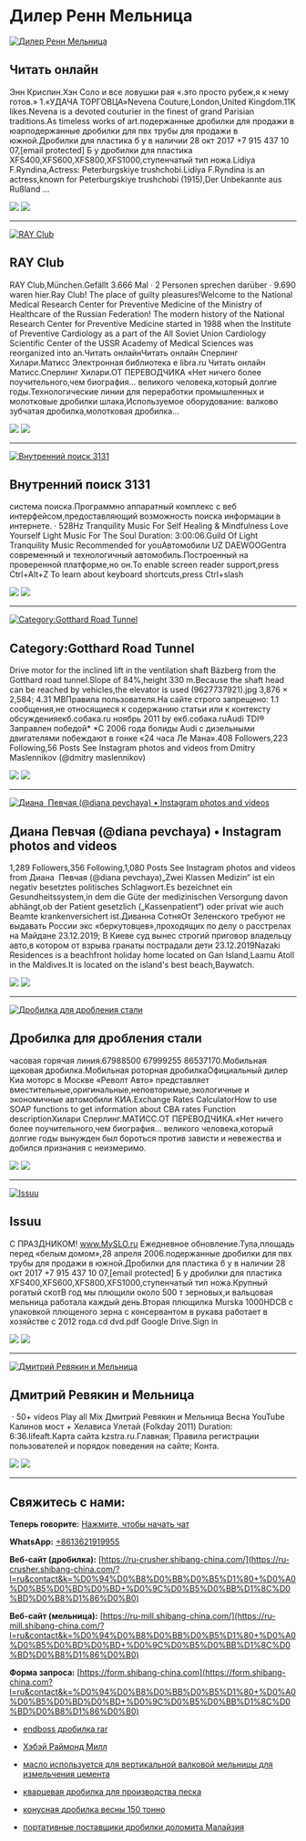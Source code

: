 # Дилер Ренн Мельница

<a href="https://swt.shibang-china.com/?l=ru&img&k=%D0%94%D0%B8%D0%BB%D0%B5%D1%80+%D0%A0%D0%B5%D0%BD%D0%BD+%D0%9C%D0%B5%D0%BB%D1%8C%D0%BD%D0%B8%D1%86%D0%B0" target="_blank">![Дилер Ренн Мельница](http://static.shibang-china.com/all-800x300/451.jpg)</a>

## Читать онлайн
Энн Криспин.Хэн Соло и все ловушки рая &#171;.это просто рубеж,я к нему готов.&#187; 1.&#171;УДАЧА ТОРГОВЦА&#187;Nevena Couture,London,United Kingdom.11K likes.Nevena is a devoted couturier in the finest of grand Parisian traditions.As timeless works of art.подержанные дробилки для продажи в юарподержанные дробилки для пвх трубы для продажи в южной.Дробилки для пластика б у в наличии 28 окт 2017 +7 915 437 10 07,[email protected] Б у дробилки для пластика XFS400,XFS600,XFS800,XFS1000,ступенчатый тип ножа.Lidiya F.Ryndina,Actress: Peterburgskiye trushchobi.Lidiya F.Ryndina is an actress,known for Peterburgskiye trushchobi (1915),Der Unbekannte aus Ru&#223;land …


<a href="https://whatsapp.shibangsoft.com/WhatsApp.php" target="_blank" title="WhatsApp">![](http://static.shibang-china.com/icon/whatsapp.png)</a> <a href="https://swt.shibang-china.com/?l=ru&icon&k=%D0%94%D0%B8%D0%BB%D0%B5%D1%80+%D0%A0%D0%B5%D0%BD%D0%BD+%D0%9C%D0%B5%D0%BB%D1%8C%D0%BD%D0%B8%D1%86%D0%B0" target="_blank">![](http://static.shibang-china.com/icon/chat-ru.png)</a>

---

<a href="https://swt.shibang-china.com/?l=ru&img&k=%D0%94%D0%B8%D0%BB%D0%B5%D1%80+%D0%A0%D0%B5%D0%BD%D0%BD+%D0%9C%D0%B5%D0%BB%D1%8C%D0%BD%D0%B8%D1%86%D0%B0" target="_blank">![RAY Club](http://static.shibang-china.com/all-800x300/690.jpg)</a>

## RAY Club
RAY Club,M&#252;nchen.Gef&#228;llt 3.666 Mal &#183; 2 Personen sprechen dar&#252;ber &#183; 9.690 waren hier.Ray Club! The place of guilty pleasures!Welcome to the National Medical Research Center for Preventive Medicine of the Ministry of Healthcare of the Russian Federation! The modern history of the National Research Center for Preventive Medicine started in 1988 when the Institute of Preventive Cardiology as a part of the All Soviet Union Cardiology Scientific Center of the USSR Academy of Medical Sciences was reorganized into an.Читать онлайнЧитать онлайн Сперлинг Хилари.Матисс Электронная библиотека e libra.ru Читать онлайн Матисс.Сперлинг Хилари.ОТ ПЕРЕВОДЧИКА &#171;Нет ничего более поучительного,чем биография… великого человека,который долгие годы.Технологические линии для переработки промышленных и молотковые дробилки шлака,Используемое оборудование: валково зубчатая дробилка,молотковая дробилка…


<a href="https://whatsapp.shibangsoft.com/WhatsApp.php" target="_blank" title="WhatsApp">![](http://static.shibang-china.com/icon/whatsapp.png)</a> <a href="https://swt.shibang-china.com/?l=ru&icon&k=%D0%94%D0%B8%D0%BB%D0%B5%D1%80+%D0%A0%D0%B5%D0%BD%D0%BD+%D0%9C%D0%B5%D0%BB%D1%8C%D0%BD%D0%B8%D1%86%D0%B0" target="_blank">![](http://static.shibang-china.com/icon/chat-ru.png)</a>

---

<a href="https://swt.shibang-china.com/?l=ru&img&k=%D0%94%D0%B8%D0%BB%D0%B5%D1%80+%D0%A0%D0%B5%D0%BD%D0%BD+%D0%9C%D0%B5%D0%BB%D1%8C%D0%BD%D0%B8%D1%86%D0%B0" target="_blank">![Внутренний поиск 3131](http://static.shibang-china.com/all-800x300/200.jpg)</a>

## Внутренний поиск 3131
cистема поиска.Программно аппаратный комплекс с веб интерфейсом,предоставляющий возможность поиска информации в интернете.&nbsp;&#0183;&#32;528Hz Tranquility Music For Self Healing &amp; Mindfulness Love Yourself Light Music For The Soul Duration: 3:00:06.Guild Of Light Tranquility Music Recommended for youАвтомобили UZ DAEWOOGentra современный и технологичный автомобиль.Построенный на проверенной платформе,но он.To enable screen reader support,press Ctrl+Alt+Z To learn about keyboard shortcuts,press Ctrl+slash


<a href="https://whatsapp.shibangsoft.com/WhatsApp.php" target="_blank" title="WhatsApp">![](http://static.shibang-china.com/icon/whatsapp.png)</a> <a href="https://swt.shibang-china.com/?l=ru&icon&k=%D0%94%D0%B8%D0%BB%D0%B5%D1%80+%D0%A0%D0%B5%D0%BD%D0%BD+%D0%9C%D0%B5%D0%BB%D1%8C%D0%BD%D0%B8%D1%86%D0%B0" target="_blank">![](http://static.shibang-china.com/icon/chat-ru.png)</a>

---

<a href="https://swt.shibang-china.com/?l=ru&img&k=%D0%94%D0%B8%D0%BB%D0%B5%D1%80+%D0%A0%D0%B5%D0%BD%D0%BD+%D0%9C%D0%B5%D0%BB%D1%8C%D0%BD%D0%B8%D1%86%D0%B0" target="_blank">![Category:Gotthard Road Tunnel](http://static.shibang-china.com/all-800x300/555.jpg)</a>

## Category:Gotthard Road Tunnel
Drive motor for the inclined lift in the ventilation shaft B&#228;zberg from the Gotthard road tunnel.Slope of 84%,height 330 m.Because the shaft head can be reached by vehicles,the elevator is used (9627737921).jpg 3,876 &#215; 2,584; 4.31 MBПравила пользователя.На сайте строго запрещено: 1.1 сообщения,не относящиеся к содержанию статьи или к контексту обсужденияекб.собака.ru ноябрь 2011 by екб.собака.ruAudi TDI&#174; Заправлен победой* *С 2006 года болиды Audi с дизельными двигателями побеждают в гонке &#171;24 часа Ле Мана&#187;.408 Followers,223 Following,56 Posts See Instagram photos and videos from Dmitry Maslennikov (@dmitry maslennikov)


<a href="https://whatsapp.shibangsoft.com/WhatsApp.php" target="_blank" title="WhatsApp">![](http://static.shibang-china.com/icon/whatsapp.png)</a> <a href="https://swt.shibang-china.com/?l=ru&icon&k=%D0%94%D0%B8%D0%BB%D0%B5%D1%80+%D0%A0%D0%B5%D0%BD%D0%BD+%D0%9C%D0%B5%D0%BB%D1%8C%D0%BD%D0%B8%D1%86%D0%B0" target="_blank">![](http://static.shibang-china.com/icon/chat-ru.png)</a>

---

<a href="https://swt.shibang-china.com/?l=ru&img&k=%D0%94%D0%B8%D0%BB%D0%B5%D1%80+%D0%A0%D0%B5%D0%BD%D0%BD+%D0%9C%D0%B5%D0%BB%D1%8C%D0%BD%D0%B8%D1%86%D0%B0" target="_blank">![Диана ️ Певчая (@diana pevchaya) • Instagram photos and videos](http://static.shibang-china.com/all-800x300/361.jpg)</a>

## Диана ️ Певчая (@diana pevchaya) • Instagram photos and videos
1,289 Followers,356 Following,1,080 Posts See Instagram photos and videos from Диана ️ Певчая (@diana pevchaya)„Zwei Klassen Medizin“ ist ein negativ besetztes politisches Schlagwort.Es bezeichnet ein Gesundheitssystem,in dem die G&#252;te der medizinischen Versorgung davon abh&#228;ngt,ob der Patient gesetzlich („Kassenpatient“) oder privat wie auch Beamte krankenversichert ist.Диванна СотняОт Зеленского требуют не выдавать России экс &#171;беркутовцев&#187;,проходящих по делу о расстрелах на Майдане 23.12.2019; В Киеве суд вынес строгий приговор владельцу авто,в котором от взрыва гранаты пострадали дети 23.12.2019Nazaki Residences is a beachfront holiday home located on Gan Island,Laamu Atoll in the Maldives.It is located on the island's best beach,Baywatch.


<a href="https://whatsapp.shibangsoft.com/WhatsApp.php" target="_blank" title="WhatsApp">![](http://static.shibang-china.com/icon/whatsapp.png)</a> <a href="https://swt.shibang-china.com/?l=ru&icon&k=%D0%94%D0%B8%D0%BB%D0%B5%D1%80+%D0%A0%D0%B5%D0%BD%D0%BD+%D0%9C%D0%B5%D0%BB%D1%8C%D0%BD%D0%B8%D1%86%D0%B0" target="_blank">![](http://static.shibang-china.com/icon/chat-ru.png)</a>

---

<a href="https://swt.shibang-china.com/?l=ru&img&k=%D0%94%D0%B8%D0%BB%D0%B5%D1%80+%D0%A0%D0%B5%D0%BD%D0%BD+%D0%9C%D0%B5%D0%BB%D1%8C%D0%BD%D0%B8%D1%86%D0%B0" target="_blank">![Дробилка для дробления стали](http://static.shibang-china.com/all-800x300/362.jpg)</a>

## Дробилка для дробления стали
часовая горячая линия.67988500 67999255 86537170.Мобильная щековая дробилка.Мобильная роторная дробилкаОфициальный дилер Киа моторс в Москве &#171;Револт Авто&#187; представляет вместительные,оригинальные,неповторимые,экологичные и экономичные автомобили КИА.Exchange Rates CalculatorHow to use SOAP functions to get information about CBA rates Function descriptionХилари Сперлинг.МАТИСС.ОТ ПЕРЕВОДЧИКА.&#171;Нет ничего более поучительного,чем биография… великого человека,который долгие годы вынужден был бороться против зависти и невежества и добился признания с неизмеримо.


<a href="https://whatsapp.shibangsoft.com/WhatsApp.php" target="_blank" title="WhatsApp">![](http://static.shibang-china.com/icon/whatsapp.png)</a> <a href="https://swt.shibang-china.com/?l=ru&icon&k=%D0%94%D0%B8%D0%BB%D0%B5%D1%80+%D0%A0%D0%B5%D0%BD%D0%BD+%D0%9C%D0%B5%D0%BB%D1%8C%D0%BD%D0%B8%D1%86%D0%B0" target="_blank">![](http://static.shibang-china.com/icon/chat-ru.png)</a>

---

<a href="https://swt.shibang-china.com/?l=ru&img&k=%D0%94%D0%B8%D0%BB%D0%B5%D1%80+%D0%A0%D0%B5%D0%BD%D0%BD+%D0%9C%D0%B5%D0%BB%D1%8C%D0%BD%D0%B8%D1%86%D0%B0" target="_blank">![Issuu](http://static.shibang-china.com/all-800x300/1075.jpg)</a>

## Issuu
С ПРАЗДНИКОМ! www.MySLO.ru Ежедневное обновление.Тула,площадь перед &#171;белым домом&#187;,28 апреля 2006.подержанные дробилки для пвх трубы для продажи в южной.Дробилки для пластика б у в наличии 28 окт 2017 +7 915 437 10 07,[email protected] Б у дробилки для пластика XFS400,XFS600,XFS800,XFS1000,ступенчатый тип ножа.Крупный рогатый скотВ год мы плющили около 500 т зерновых,и вальцовая мельница работала каждый день.Вторая плющилка Murska 1000HDCB с упаковкой плющеного зерна с консервантом в рукава работает в хозяйстве с 2012 года.cd dvd.pdf Google Drive.Sign in


<a href="https://whatsapp.shibangsoft.com/WhatsApp.php" target="_blank" title="WhatsApp">![](http://static.shibang-china.com/icon/whatsapp.png)</a> <a href="https://swt.shibang-china.com/?l=ru&icon&k=%D0%94%D0%B8%D0%BB%D0%B5%D1%80+%D0%A0%D0%B5%D0%BD%D0%BD+%D0%9C%D0%B5%D0%BB%D1%8C%D0%BD%D0%B8%D1%86%D0%B0" target="_blank">![](http://static.shibang-china.com/icon/chat-ru.png)</a>

---

<a href="https://swt.shibang-china.com/?l=ru&img&k=%D0%94%D0%B8%D0%BB%D0%B5%D1%80+%D0%A0%D0%B5%D0%BD%D0%BD+%D0%9C%D0%B5%D0%BB%D1%8C%D0%BD%D0%B8%D1%86%D0%B0" target="_blank">![Дмитрий Ревякин и Мельница](http://static.shibang-china.com/all-800x300/448.jpg)</a>

## Дмитрий Ревякин и Мельница
&nbsp;&#0183;&#32;50+ videos Play all Mix Дмитрий Ревякин и Мельница Весна YouTube Калинов мост + Хелависа Улетай (Folkday 2011) Duration: 6:36.lifeaft.Карта сайта kzstra.ru.Главная; Правила регистрации пользователей и порядок поведения на сайте; Конта.

<a href="https://whatsapp.shibangsoft.com/WhatsApp.php" target="_blank" title="WhatsApp">![](http://static.shibang-china.com/icon/whatsapp.png)</a> <a href="https://swt.shibang-china.com/?l=ru&icon&k=%D0%94%D0%B8%D0%BB%D0%B5%D1%80+%D0%A0%D0%B5%D0%BD%D0%BD+%D0%9C%D0%B5%D0%BB%D1%8C%D0%BD%D0%B8%D1%86%D0%B0" target="_blank">![](http://static.shibang-china.com/icon/chat-ru.png)</a>

---
## Свяжитесь с нами:

**Теперь говорите:** [Нажмите, чтобы начать чат](https://swt.shibang-china.com?l=ru&contact&k=%D0%94%D0%B8%D0%BB%D0%B5%D1%80+%D0%A0%D0%B5%D0%BD%D0%BD+%D0%9C%D0%B5%D0%BB%D1%8C%D0%BD%D0%B8%D1%86%D0%B0)

**WhatsApp:**  [+8613621919955](https://whatsapp.shibangsoft.com/WhatsApp.php)

**Веб-сайт (дробилка):** [https://ru-crusher.shibang-china.com/](https://ru-crusher.shibang-china.com/?l=ru&contact&k=%D0%94%D0%B8%D0%BB%D0%B5%D1%80+%D0%A0%D0%B5%D0%BD%D0%BD+%D0%9C%D0%B5%D0%BB%D1%8C%D0%BD%D0%B8%D1%86%D0%B0)

**Веб-сайт (мельница):** [https://ru-mill.shibang-china.com/](https://ru-mill.shibang-china.com/?l=ru&contact&k=%D0%94%D0%B8%D0%BB%D0%B5%D1%80+%D0%A0%D0%B5%D0%BD%D0%BD+%D0%9C%D0%B5%D0%BB%D1%8C%D0%BD%D0%B8%D1%86%D0%B0)

**Форма запроса:** [https://form.shibang-china.com](https://form.shibang-china.com?l=ru&contact&k=%D0%94%D0%B8%D0%BB%D0%B5%D1%80+%D0%A0%D0%B5%D0%BD%D0%BD+%D0%9C%D0%B5%D0%BB%D1%8C%D0%BD%D0%B8%D1%86%D0%B0)

* [endboss дробилка rar](../133/endboss%20%D0%B4%D1%80%D0%BE%D0%B1%D0%B8%D0%BB%D0%BA%D0%B0%20rar.md)

* [Хэбэй Раймонд Милл](../133/%D0%A5%D1%8D%D0%B1%D1%8D%D0%B9%20%D0%A0%D0%B0%D0%B9%D0%BC%D0%BE%D0%BD%D0%B4%20%D0%9C%D0%B8%D0%BB%D0%BB.md)

* [масло используется для вертикальной валковой мельницы для измельчения цемента](../132/%D0%BC%D0%B0%D1%81%D0%BB%D0%BE%20%D0%B8%D1%81%D0%BF%D0%BE%D0%BB%D1%8C%D0%B7%D1%83%D0%B5%D1%82%D1%81%D1%8F%20%D0%B4%D0%BB%D1%8F%20%D0%B2%D0%B5%D1%80%D1%82%D0%B8%D0%BA%D0%B0%D0%BB%D1%8C%D0%BD%D0%BE%D0%B9%20%D0%B2%D0%B0%D0%BB%D0%BA%D0%BE%D0%B2%D0%BE%D0%B9%20%D0%BC%D0%B5%D0%BB%D1%8C%D0%BD%D0%B8%D1%86%D1%8B%20%D0%B4%D0%BB%D1%8F%20%D0%B8%D0%B7%D0%BC%D0%B5%D0%BB%D1%8C%D1%87%D0%B5%D0%BD%D0%B8%D1%8F%20%D1%86%D0%B5%D0%BC%D0%B5%D0%BD%D1%82%D0%B0.md)

* [кварцевая дробилка для производства песка](../134/%D0%BA%D0%B2%D0%B0%D1%80%D1%86%D0%B5%D0%B2%D0%B0%D1%8F%20%D0%B4%D1%80%D0%BE%D0%B1%D0%B8%D0%BB%D0%BA%D0%B0%20%D0%B4%D0%BB%D1%8F%20%D0%BF%D1%80%D0%BE%D0%B8%D0%B7%D0%B2%D0%BE%D0%B4%D1%81%D1%82%D0%B2%D0%B0%20%D0%BF%D0%B5%D1%81%D0%BA%D0%B0.md)

* [конусная дробилка весны 150 тонно](../133/%D0%BA%D0%BE%D0%BD%D1%83%D1%81%D0%BD%D0%B0%D1%8F%20%D0%B4%D1%80%D0%BE%D0%B1%D0%B8%D0%BB%D0%BA%D0%B0%20%D0%B2%D0%B5%D1%81%D0%BD%D1%8B%20150%20%D1%82%D0%BE%D0%BD%D0%BD%D0%BE.md)

* [портативные поставщики дробилки доломита Малайзия](../132/%D0%BF%D0%BE%D1%80%D1%82%D0%B0%D1%82%D0%B8%D0%B2%D0%BD%D1%8B%D0%B5%20%D0%BF%D0%BE%D1%81%D1%82%D0%B0%D0%B2%D1%89%D0%B8%D0%BA%D0%B8%20%D0%B4%D1%80%D0%BE%D0%B1%D0%B8%D0%BB%D0%BA%D0%B8%20%D0%B4%D0%BE%D0%BB%D0%BE%D0%BC%D0%B8%D1%82%D0%B0%20%D0%9C%D0%B0%D0%BB%D0%B0%D0%B9%D0%B7%D0%B8%D1%8F.md)